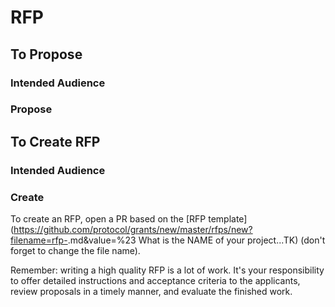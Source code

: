 # RFP

## To Propose
### Intended Audience
### Propose

## To Create RFP
### Intended Audience
### Create
To create an RFP, open a PR based on the [RFP template](https://github.com/protocol/grants/new/master/rfps/new?filename=rfp-<YOUR TITLE HERE>.md&value=%23 What is the NAME of your project...TK) (don't forget to change the file name).

Remember: writing a high quality RFP is a lot of work. It's your responsibility to offer detailed instructions and acceptance criteria to the applicants, review proposals in a timely manner, and evaluate the finished work.
